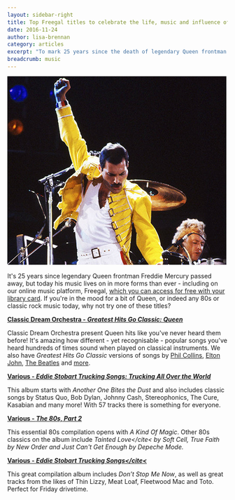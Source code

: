 ```yaml
---
layout: sidebar-right
title: Top Freegal titles to celebrate the life, music and influence of Freddie Mercury
date: 2016-11-24
author: lisa-brennan
category: articles
excerpt: "To mark 25 years since the death of legendary Queen frontman Freddie Mercury, we've picked some great music you can listen to for free with your library card"
breadcrumb: music
---
```


![Freddie Mercury](/images/featured/featured-freddie-mercury.jpg)

It's 25 years since legendary Queen frontman Freddie Mercury passed away, but today his music lives on in more forms than ever - including on our online music platform, Freegal, [which you can access for free with your library card](/elibrary/freegal/). If you're in the mood for a bit of Queen, or indeed any 80s or classic rock music today, why not try one of these titles?

**[Classic Dream Orchestra - <cite>Greatest Hits Go Classic: Queen</cite>](http://suffolklibraries.freegalmusic.com/artists/view/2820529/c29ueQ)**

Classic Dream Orchestra present Queen hits like you've never heard them before! It's amazing how different - yet recognisable - popular songs you've heard hundreds of times sound when played on classical instruments. We also have <cite>Greatest Hits Go Classic</cite> versions of songs by [Phil Collins](http://suffolklibraries.freegalmusic.com/artists/view/Q2xhc3NpYyBEcmVhbSBPcmNoZXN0cmE=/2820580/c29ueQ==), [Elton John](http://suffolklibraries.freegalmusic.com/artists/view/Q2xhc3NpYyBEcmVhbSBPcmNoZXN0cmE=/2820527/c29ueQ==), [The Beatles](http://suffolklibraries.freegalmusic.com/artists/view/Q2xhc3NpYyBEcmVhbSBPcmNoZXN0cmE=/2820538/c29ueQ==) and [more](http://suffolklibraries.freegalmusic.com/search?q=classic+dream+orchestra&type=album&flag=1).

**[Various - <cite>Eddie Stobart Trucking Songs: Trucking All Over the World</cite>](http://suffolklibraries.freegalmusic.com/artists/view/29119187/c29ueQ)**

This album starts with <cite>Another One Bites the Dust</cite> and also includes classic songs by Status Quo, Bob Dylan, Johnny Cash, Stereophonics, The Cure, Kasabian and many more! With 57 tracks there is something for everyone.

**[Various - <cite>The 80s, Part 2</cite>](http://suffolklibraries.freegalmusic.com/artists/view/29319472/c29ueQ)**

This essential 80s compilation opens with <cite>A Kind Of Magic</cite>. Other 80s classics on the album include <cite>Tainted Love</cite< by Soft Cell, <cite>True Faith</cite> by New Order and <cite>Just Can't Get Enough</cite> by Depeche Mode.

**[Various - <cite>Eddie Stobart Trucking Songs</cite<](http://suffolklibraries.freegalmusic.com/artists/view/27695248/c29ueQ)**

This great compilation album includes <cite>Don’t Stop Me Now</cite>, as well as great tracks from the likes of Thin Lizzy, Meat Loaf, Fleetwood Mac and Toto. Perfect for Friday drivetime.
